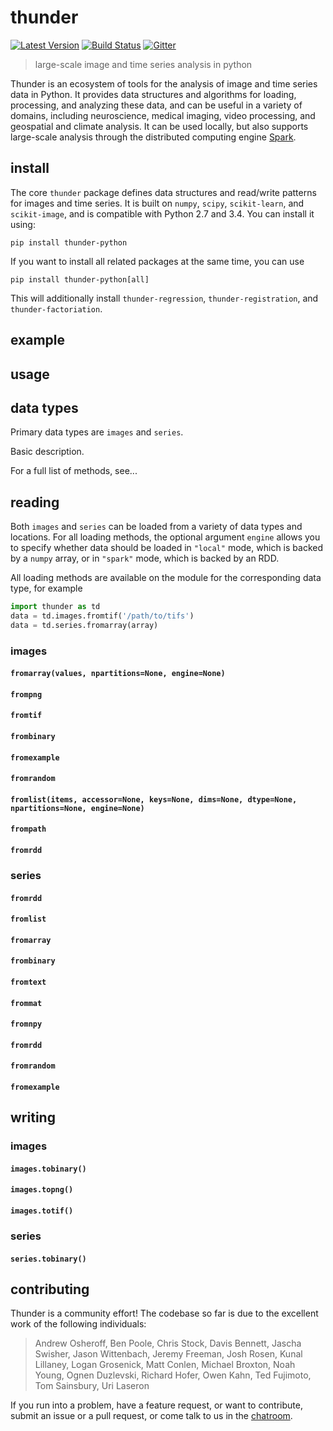 
# thunder

[![Latest Version](https://img.shields.io/pypi/v/thunder-python.svg?style=flat-square)](https://pypi.python.org/pypi/thunder-python)
[![Build Status](https://img.shields.io/travis/thunder-project/thunder/master.svg?style=flat-square)](https://travis-ci.org/thunder-project/thunder) 
[![Gitter](https://img.shields.io/gitter/room/thunder-project/thunder.svg?style=flat-square)](https://gitter.im/thunder-project/thunder)

> large-scale image and time series analysis in python

Thunder is an ecosystem of tools for the analysis of image and time series data in Python. It provides data structures and algorithms for loading, processing, and analyzing these  data, and can be useful in a variety of domains, including neuroscience, medical imaging, video processing, and geospatial and climate analysis. It can be used locally, but also supports large-scale analysis through the distributed computing engine [Spark](https://github.com/apache/spark).

## install

The core `thunder` package defines data structures and read/write patterns for images and time series. It is built on `numpy`, `scipy`, `scikit-learn`, and `scikit-image`, and is compatible with Python 2.7 and 3.4. You can install it using:

```
pip install thunder-python
```

If you want to install all related packages at the same time, you can use

```
pip install thunder-python[all]
```

This will additionally install `thunder-regression`, `thunder-registration`, and `thunder-factoriation`.

## example

## usage

## data types

Primary data types are `images` and `series`. 

Basic description.

For a full list of methods, see...

## reading

Both `images` and `series` can be loaded from a variety of data types and locations. For all loading methods, the optional argument `engine` allows you to specify whether data should be loaded in `"local"` mode, which is backed by a `numpy` array, or in `"spark"` mode, which is backed by an RDD.

All loading methods are available on the module for the corresponding data type, for example

```python
import thunder as td
data = td.images.fromtif('/path/to/tifs')
data = td.series.fromarray(array)
```

### images

#### `fromarray(values, npartitions=None, engine=None)`

#### `frompng`

#### `fromtif`

#### `frombinary`

#### `fromexample`

#### `fromrandom`

#### `fromlist(items, accessor=None, keys=None, dims=None, dtype=None, npartitions=None, engine=None)`

#### `frompath`

#### `fromrdd`

### series

#### `fromrdd`

#### `fromlist`

#### `fromarray`

#### `frombinary`

#### `fromtext`

#### `frommat`

#### `fromnpy`

#### `fromrdd`

#### `fromrandom`

#### `fromexample`

## writing

### images

#### `images.tobinary()`

#### `images.topng()`

#### `images.totif()`

### series

#### `series.tobinary()`

## contributing

Thunder is a community effort! The codebase so far is due to the excellent work of the following individuals:

> Andrew Osheroff, Ben Poole, Chris Stock, Davis Bennett, Jascha Swisher, Jason Wittenbach, Jeremy Freeman, Josh Rosen, Kunal Lillaney, Logan Grosenick, Matt Conlen, Michael Broxton, Noah Young, Ognen Duzlevski, Richard Hofer, Owen Kahn, Ted Fujimoto, Tom Sainsbury, Uri Laseron

If you run into a problem, have a feature request, or want to contribute, submit an issue or a pull request, or come talk to us in the [chatroom](https://gitter.im/thunder-project/thunder).
